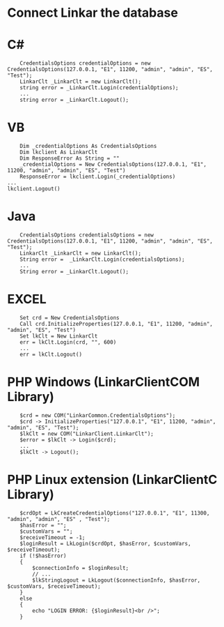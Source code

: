 # Connect Linkar the database

# C#
		CredentialsOptions credentialOptions = new CredentialsOptions(127.0.0.1, "E1", 11200, "admin", "admin", "ES", "Test");    
		LinkarClt _LinkarClt = new LinkarClt();    
		string error = _LinkarClt.Login(credentialOptions);    
		...    
		string error = _LinkarClt.Logout();
    
# VB
		Dim _credentialOptions As CredentialsOptions
		Dim lkclient As LinkarClt
		Dim ResponseError As String = ""
		_credentialOptions = New CredentialsOptions(127.0.0.1, "E1", 11200, "admin", "admin", "ES", "Test")
		ResponseError = lkclient.Login(_credentialOptions)
    ...
    lkclient.Logout()
    
# Java
		CredentialsOptions credentialsOptions = new CredentialsOptions(127.0.0.1, "E1", 11200, "admin", "admin", "ES", "Test");
		LinkarClt _LinkarClt = new LinkarClt();
		String error =  _LinkarClt.Login(credentialsOptions);
		...
		String error = _LinkarClt.Logout();
    
# EXCEL
		Set crd = New CredentialsOptions        
		Call crd.InitializeProperties(127.0.0.1, "E1", 11200, "admin", "admin", "ES", "Test")
		Set lkClt = New LinkarClt
		err = lkClt.Login(crd, "", 600)
		...
		err = lkClt.Logout()
    
# PHP Windows (LinkarClientCOM Library)
		$crd = new COM("LinkarCommon.CredentialsOptions");
		$crd -> InitializeProperties("127.0.0.1", "E1", 11200, "admin", "admin", "ES", "Test");
		$lkClt = new COM("LinkarClient.LinkarClt");
		$error = $lkClt -> Login($crd);
		...
		$lkClt -> Logout();
    
# PHP Linux extension (LinkarClientC Library)
		$crdOpt = LkCreateCredentialOptions("127.0.0.1", "E1", 11300, "admin", "admin", "ES" , "Test");
		$hasError = "";
		$customVars = "";
		$receiveTimeout = -1;
		$loginResult = LkLogin($crdOpt, $hasError, $customVars, $receiveTimeout);
		if (!$hasError)
		{
			$connectionInfo = $loginResult;
			// ...
			$lkStringLogout = LkLogout($connectionInfo, $hasError, $customVars, $receiveTimeout);
		}
		else
		{
			echo "LOGIN ERROR: {$loginResult}<br />";
		}

